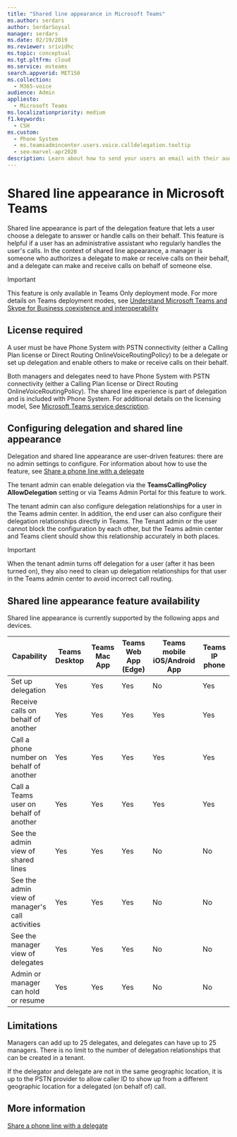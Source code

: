 ```yaml
---
title: "Shared line appearance in Microsoft Teams"
ms.author: serdars
author: SerdarSoysal
manager: serdars
ms.date: 02/19/2019
ms.reviewer: srividhc
ms.topic: conceptual
ms.tgt.pltfrm: cloud
ms.service: msteams
search.appverid: MET150
ms.collection: 
  - M365-voice
audience: Admin
appliesto: 
  - Microsoft Teams
ms.localizationpriority: medium
f1.keywords: 
  - CSH
ms.custom: 
  - Phone System
  - ms.teamsadmincenter.users.voice.calldelegation.tooltip
  - seo-marvel-apr2020
description: Learn about how to send your users an email with their audio conferencing information in Microsoft Teams.
---
```


# Shared line appearance in Microsoft Teams

Shared line appearance is part of the delegation feature that lets a user choose a delegate to answer or handle calls on their behalf. This feature is helpful if a user has an administrative assistant who regularly handles the user's calls. In the context of shared line appearance, a manager is someone who authorizes a delegate to make or receive calls on their behalf, and a delegate can make and receive calls on behalf of someone else.

> [!IMPORTANT]
> This feature is only available in Teams Only deployment mode. For more details on Teams deployment modes, see [Understand Microsoft Teams and Skype for Business coexistence and interoperability](teams-and-skypeforbusiness-coexistence-and-interoperability.md)

## License required

A user must be have Phone System with PSTN connectivity (either a Calling Plan license or Direct Routing OnlineVoiceRoutingPolicy) to be a delegate or set up delegation and enable others to make or receive calls on their behalf.

Both managers and delegates need to have Phone System with PSTN connectivity (either a Calling Plan license or Direct Routing OnlineVoiceRoutingPolicy). The shared line experience is part of delegation and is included with Phone System. For additional details on the licensing model, See [Microsoft Teams service description](/office365/servicedescriptions/teams-service-description).

## Configuring delegation and shared line appearance

Delegation and shared line appearance are user-driven features: there are no admin settings to configure. For information about how to use the feature, see [Share a phone line with a delegate](https://support.office.com/article/share-a-phone-line-with-a-delegate-16307929-a51f-43fc-8323-3b1bf115e5a8)

The tenant admin can enable delegation via the **TeamsCallingPolicy AllowDelegation** setting or via Teams Admin Portal for this feature to work. 

The tenant admin can also configure delegation relationships for a user in the Teams admin center. In addition, the end user can also configure their delegation relationships directly in Teams. The Tenant admin or the user cannot block the configuration by each other, but the Teams admin center and Teams client should show this relationship accurately in both places. 

> [!IMPORTANT]
> When the tenant admin turns off delegation for a user (after it has been turned on), they also need to clean up delegation relationships for that user in the Teams admin center to avoid incorrect call routing.

## Shared line appearance feature availability

Shared line appearance is currently supported by the following apps and devices.

| Capability | Teams Desktop | Teams Mac App | Teams Web App (Edge) |Teams mobile iOS/Android App | Teams IP phone |
|------------|---------------|---------------|----------------------|-----------------------------|----------------|
| Set up delegation | Yes | Yes | Yes | No | Yes |
| Receive calls on behalf of another | Yes | Yes | Yes | Yes | Yes |
| Call a phone number on behalf of another | Yes | Yes | Yes | Yes | Yes |
| Call a Teams user on behalf of another | Yes | Yes | Yes | Yes | Yes |
| See the admin view of shared lines | Yes | Yes | Yes | No | No |
| See the admin view of manager's call activities | Yes | Yes | Yes | No | No |
| See the manager view of delegates | Yes | Yes | Yes | No | No |
| Admin or manager can hold or resume | Yes | Yes | Yes | No | No |

## Limitations

Managers can add up to 25 delegates, and delegates can have up to 25 managers. There is no limit to the number of delegation relationships that can be created in a tenant. 
 
If the delegator and delegate are not in the same geographic location, it is up to the PSTN provider to allow caller ID to show up from a different geographic location for a delegated (on behalf of) call. 
 
## More information

[Share a phone line with a delegate](https://support.office.com/article/share-a-phone-line-with-a-delegate-16307929-a51f-43fc-8323-3b1bf115e5a8)